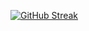 [![GitHub Streak](https://streak-stats.demolab.com?user=freedthebest666&theme=dark-minimalist&hide_border=true)](https://git.io/streak-stats)

<!--
**freedthebest666/freedthebest666** is a ✨ _special_ ✨ repository because its `README.md` (this file) appears on your GitHub profile.

Here are some ideas to get you started:

- 🔭 I’m currently working on ...
- 🌱 I’m currently learning ...
- 👯 I’m looking to collaborate on ...
- 🤔 I’m looking for help with ...
- 💬 Ask me about ...
- 📫 How to reach me: ...
- 😄 Pronouns: ...
- ⚡ Fun fact: ...
-->
